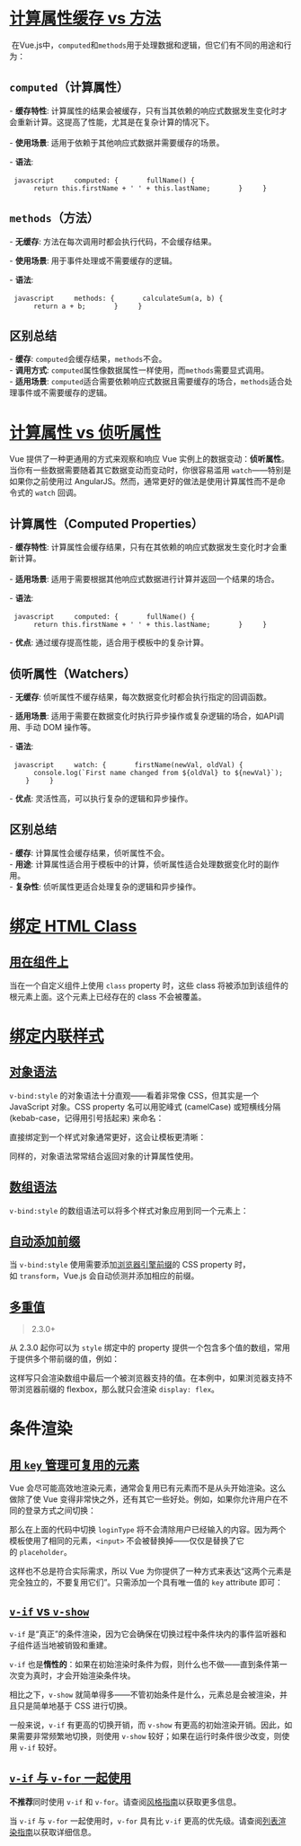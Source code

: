 # [计算属性缓存 vs 方法](https://v2.cn.vuejs.org/v2/guide/computed.html#%E8%AE%A1%E7%AE%97%E5%B1%9E%E6%80%A7%E7%BC%93%E5%AD%98-vs-%E6%96%B9%E6%B3%95 "计算属性缓存 vs 方法")
 在Vue.js中，`computed`和`methods`用于处理数据和逻辑，但它们有不同的用途和行为：  
  
## `computed`（计算属性）  
  
- **缓存特性**: 计算属性的结果会被缓存，只有当其依赖的响应式数据发生变化时才会重新计算。这提高了性能，尤其是在复杂计算的情况下。  
    
- **使用场景**: 适用于依赖于其他响应式数据并需要缓存的场景。  
  
- **语法**:  
  
  ```javascript  
  computed: {  
    fullName() {  
      return this.firstName + ' ' + this.lastName;  
    }  
  }  
  ```  
  
## `methods`（方法）  
  
- **无缓存**: 方法在每次调用时都会执行代码，不会缓存结果。  
  
- **使用场景**: 用于事件处理或不需要缓存的逻辑。  
  
- **语法**:  
  
  ```javascript  
  methods: {  
    calculateSum(a, b) {  
      return a + b;  
    }  
  }  
  ```  
  
## 区别总结  
  
- **缓存**: `computed`会缓存结果，`methods`不会。  
- **调用方式**: `computed`属性像数据属性一样使用，而`methods`需要显式调用。  
- **适用场景**: `computed`适合需要依赖响应式数据且需要缓存的场合，`methods`适合处理事件或不需要缓存的逻辑。  
  
# [计算属性 vs 侦听属性](https://v2.cn.vuejs.org/v2/guide/computed.html#%E8%AE%A1%E7%AE%97%E5%B1%9E%E6%80%A7-vs-%E4%BE%A6%E5%90%AC%E5%B1%9E%E6%80%A7 "计算属性 vs 侦听属性")
Vue 提供了一种更通用的方式来观察和响应 Vue 实例上的数据变动：**侦听属性**。当你有一些数据需要随着其它数据变动而变动时，你很容易滥用 `watch`——特别是如果你之前使用过 AngularJS。然而，通常更好的做法是使用计算属性而不是命令式的 `watch` 回调。
  
## 计算属性（Computed Properties）  
  
- **缓存特性**: 计算属性会缓存结果，只有在其依赖的响应式数据发生变化时才会重新计算。  
    
- **适用场景**: 适用于需要根据其他响应式数据进行计算并返回一个结果的场合。  
  
- **语法**:  
  
  ```javascript  
  computed: {  
    fullName() {  
      return this.firstName + ' ' + this.lastName;  
    }  
  }  
  ```  
  
- **优点**: 通过缓存提高性能，适合用于模板中的复杂计算。  
  
## 侦听属性（Watchers）  
  
- **无缓存**: 侦听属性不缓存结果，每次数据变化时都会执行指定的回调函数。  
  
- **适用场景**: 适用于需要在数据变化时执行异步操作或复杂逻辑的场合，如API调用、手动 DOM 操作等。  
  
- **语法**:  
  
  ```javascript  
  watch: {  
    firstName(newVal, oldVal) {  
      console.log(`First name changed from ${oldVal} to ${newVal}`);  
    }  
  }  
  ```  
  
- **优点**: 灵活性高，可以执行复杂的逻辑和异步操作。  
  
## 区别总结  
  
- **缓存**: 计算属性会缓存结果，侦听属性不会。  
- **用途**: 计算属性适合用于模板中的计算，侦听属性适合处理数据变化时的副作用。  
- **复杂性**: 侦听属性更适合处理复杂的逻辑和异步操作。
# [绑定 HTML Class](https://v2.cn.vuejs.org/v2/guide/class-and-style.html#%E7%BB%91%E5%AE%9A-HTML-Class "绑定 HTML Class")
## [用在组件上](https://v2.cn.vuejs.org/v2/guide/class-and-style.html#%E7%94%A8%E5%9C%A8%E7%BB%84%E4%BB%B6%E4%B8%8A "用在组件上")
当在一个自定义组件上使用 `class` property 时，这些 class 将被添加到该组件的根元素上面。这个元素上已经存在的 class 不会被覆盖。
# [绑定内联样式](https://v2.cn.vuejs.org/v2/guide/class-and-style.html#%E7%BB%91%E5%AE%9A%E5%86%85%E8%81%94%E6%A0%B7%E5%BC%8F "绑定内联样式")
## [对象语法](https://v2.cn.vuejs.org/v2/guide/class-and-style.html#%E5%AF%B9%E8%B1%A1%E8%AF%AD%E6%B3%95-1 "对象语法")

`v-bind:style` 的对象语法十分直观——看着非常像 CSS，但其实是一个 JavaScript 对象。CSS property 名可以用驼峰式 (camelCase) 或短横线分隔 (kebab-case，记得用引号括起来) 来命名：

直接绑定到一个样式对象通常更好，这会让模板更清晰：

同样的，对象语法常常结合返回对象的计算属性使用。

## [数组语法](https://v2.cn.vuejs.org/v2/guide/class-and-style.html#%E6%95%B0%E7%BB%84%E8%AF%AD%E6%B3%95-1 "数组语法")

`v-bind:style` 的数组语法可以将多个样式对象应用到同一个元素上：


## [自动添加前缀](https://v2.cn.vuejs.org/v2/guide/class-and-style.html#%E8%87%AA%E5%8A%A8%E6%B7%BB%E5%8A%A0%E5%89%8D%E7%BC%80 "自动添加前缀")

当 `v-bind:style` 使用需要添加[浏览器引擎前缀](https://developer.mozilla.org/zh-CN/docs/Glossary/Vendor_Prefix)的 CSS property 时，如 `transform`，Vue.js 会自动侦测并添加相应的前缀。

## [多重值](https://v2.cn.vuejs.org/v2/guide/class-and-style.html#%E5%A4%9A%E9%87%8D%E5%80%BC "多重值")

> 2.3.0+

从 2.3.0 起你可以为 `style` 绑定中的 property 提供一个包含多个值的数组，常用于提供多个带前缀的值，例如：


这样写只会渲染数组中最后一个被浏览器支持的值。在本例中，如果浏览器支持不带浏览器前缀的 flexbox，那么就只会渲染 `display: flex`。

# 条件渲染
## [用 `key` 管理可复用的元素](https://v2.cn.vuejs.org/v2/guide/conditional.html#%E7%94%A8-key-%E7%AE%A1%E7%90%86%E5%8F%AF%E5%A4%8D%E7%94%A8%E7%9A%84%E5%85%83%E7%B4%A0 "用 key 管理可复用的元素")

Vue 会尽可能高效地渲染元素，通常会复用已有元素而不是从头开始渲染。这么做除了使 Vue 变得非常快之外，还有其它一些好处。例如，如果你允许用户在不同的登录方式之间切换：

那么在上面的代码中切换 `loginType` 将不会清除用户已经输入的内容。因为两个模板使用了相同的元素，`<input>` 不会被替换掉——仅仅是替换了它的 `placeholder`。

这样也不总是符合实际需求，所以 Vue 为你提供了一种方式来表达“这两个元素是完全独立的，不要复用它们”。只需添加一个具有唯一值的 `key` attribute 即可：

## [`v-if` vs `v-show`](https://v2.cn.vuejs.org/v2/guide/conditional.html#v-if-vs-v-show "v-if vs v-show")

`v-if` 是“真正”的条件渲染，因为它会确保在切换过程中条件块内的事件监听器和子组件适当地被销毁和重建。

`v-if` 也是**惰性的**：如果在初始渲染时条件为假，则什么也不做——直到条件第一次变为真时，才会开始渲染条件块。

相比之下，`v-show` 就简单得多——不管初始条件是什么，元素总是会被渲染，并且只是简单地基于 CSS 进行切换。

一般来说，`v-if` 有更高的切换开销，而 `v-show` 有更高的初始渲染开销。因此，如果需要非常频繁地切换，则使用 `v-show` 较好；如果在运行时条件很少改变，则使用 `v-if` 较好。

## [`v-if` 与 `v-for` 一起使用](https://v2.cn.vuejs.org/v2/guide/conditional.html#v-if-%E4%B8%8E-v-for-%E4%B8%80%E8%B5%B7%E4%BD%BF%E7%94%A8 "v-if 与 v-for 一起使用")

**不推荐**同时使用 `v-if` 和 `v-for`。请查阅[风格指南](https://v2.cn.vuejs.org/v2/style-guide/#%E9%81%BF%E5%85%8D-v-if-%E5%92%8C-v-for-%E7%94%A8%E5%9C%A8%E4%B8%80%E8%B5%B7-%E5%BF%85%E8%A6%81)以获取更多信息。

当 `v-if` 与 `v-for` 一起使用时，`v-for` 具有比 `v-if` 更高的优先级。请查阅[列表渲染指南](https://v2.cn.vuejs.org/v2/guide/list.html#v-for-with-v-if)以获取详细信息。